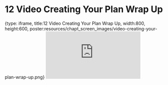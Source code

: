 # 12 Video Creating Your Plan Wrap Up
 
{type: iframe, title:12 Video Creating Your Plan Wrap Up, width:800, height:600, poster:resources/chapt_screen_images/video-creating-your-plan-wrap-up.png}
![](https://hutchdatascience.org/NIH_Data_Sharing/no_toc/video-creating-your-plan-wrap-up.html)
 

 
